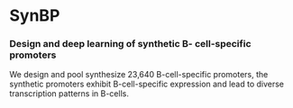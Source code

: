 # SynBP

### Design and deep learning of synthetic B- cell-specific promoters

We design and pool synthesize 23,640 B-cell-specific promoters, the synthetic promoters exhibit B-cell-specific expression and lead to diverse transcription patterns in B-cells.
